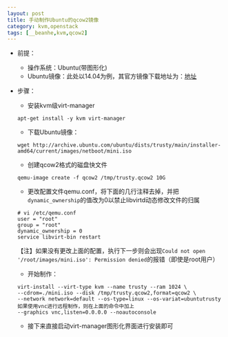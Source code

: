 ```yaml
---
layout: post
title: 手动制作Ubuntu的qcow2镜像
category: kvm,openstack
tags: [__beanhe,kvm,qcow2]
---
```

    
- 前提：
	- 操作系统：Ubuntu(带图形化)
	- Ubuntu镜像：此处以14.04为例，其官方镜像下载地址为：[地址](http://archive.ubuntu.com/ubuntu/dists/trusty/main/installer-amd64/current/images/netboot/mini.iso)
- 步骤：
	- 安装kvm级virt-manager

	```
	apt-get install -y kvm virt-manager
	```

	- 下载Ubuntu镜像：

	```
	wget http://archive.ubuntu.com/ubuntu/dists/trusty/main/installer-amd64/current/images/netboot/mini.iso
	```

	- 创建qcow2格式的磁盘快文件

	```
	qemu-image create -f qcow2 /tmp/trusty.qcow2 10G
	```

	- 更改配置文件qemu.conf，将下面的几行注释去掉，并把`dynamic_ownership`的值改为0以禁止libvirtd动态修改文件的归属

	```
	# vi /etc/qemu.conf
	user = "root"
	group = "root"
	dynamic_ownership = 0
	service libvirt-bin restart
	```
	【注】如果没有更改上面的配置，执行下一步则会出现`Could not open '/root/images/mini.iso': Permission denied`的报错（即使是root用户）

	- 开始制作：

	```
	virt-install --virt-type kvm --name trusty --ram 1024 \
	--cdrom=./mini.iso --disk /tmp/trusty.qcow2,format=qcow2 \
	--network network=default --os-type=linux --os-variat=ubuntutrusty
	如果使用vnc进行远程制作，则在上面的命令中加上
	--graphics vnc,listen=0.0.0.0 --noautoconsole
	```

	- 接下来直接启动virt-manager图形化界面进行安装即可